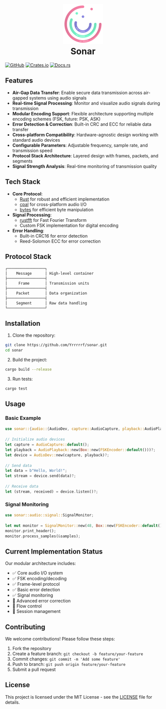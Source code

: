 <h1 align="center">
    <img src="./resources/img/sonar.png" alt="Sonar Icon" width="128">
    <div>Sonar</div>
    <!-- <div><small>Audio-Based Data Transfer Protocol</small></div> -->
</h1>


[![GitHub](https://img.shields.io/badge/github-Yrrrrrf%2Fsonar-58A6FF?style=for-the-badge&logo=github)](https://github.com/Yrrrrrf/sonar)
[![Crates.io](https://img.shields.io/crates/v/sonar.svg?style=for-the-badge&logo=rust)](https://crates.io/crates/sonar)
[![Docs.rs](https://img.shields.io/badge/docs.rs-sonar-66c2a5?style=for-the-badge&labelColor=555555)](https://docs.rs/sonar)


## Features

- **Air-Gap Data Transfer**: Enable secure data transmission across air-gapped systems using audio signals
- **Real-time Signal Processing**: Monitor and visualize audio signals during transmission
- **Modular Encoding Support**: Flexible architecture supporting multiple encoding schemes (FSK, future: PSK, ASK)
- **Error Detection & Correction**: Built-in CRC and ECC for reliable data transfer
- **Cross-platform Compatibility**: Hardware-agnostic design working with standard audio devices
- **Configurable Parameters**: Adjustable frequency, sample rate, and transmission speed
- **Protocol Stack Architecture**: Layered design with frames, packets, and segments
- **Signal Strength Analysis**: Real-time monitoring of transmission quality

## Tech Stack

- **Core Protocol**:
    - [Rust](https://www.rust-lang.org/) for robust and efficient implementation
    - [cpal](https://crates.io/crates/cpal) for cross-platform audio I/O
    - [bytes](https://crates.io/crates/bytes) for efficient byte manipulation
- **Signal Processing**:
    - [rustfft](https://crates.io/crates/rustfft) for Fast Fourier Transform
    - Custom FSK implementation for digital encoding
- **Error Handling**:
    - Built-in CRC16 for error detection
    - Reed-Solomon ECC for error correction

## Protocol Stack

```text
┌─────────────────┐
│    Message      │ High-level container
├─────────────────┤
│     Frame       │ Transmission units
├─────────────────┤
│    Packet       │ Data organization
├─────────────────┤
│    Segment      │ Raw data handling
└─────────────────┘
```

## Installation

1. Clone the repository:
```bash
git clone https://github.com/Yrrrrrf/sonar.git
cd sonar
```

2. Build the project:
```bash
cargo build --release
```

3. Run tests:
```bash
cargo test
```

## Usage

### Basic Example
```rust
use sonar::{audio::{AudioDev, capture::AudioCapture, playback::AudioPlayback}, encoding::FSKEncoder};

// Initialize audio devices
let capture = AudioCapture::default();
let playback = AudioPlayback::new(Box::new(FSKEncoder::default()))?;
let device = AudioDev::new(capture, playback)?;

// Send data
let data = b"Hello, World!";
let stream = device.send(data)?;

// Receive data
let (stream, received) = device.listen()?;
```

### Signal Monitoring
```rust
use sonar::audio::signal::SignalMonitor;

let mut monitor = SignalMonitor::new(48, Box::new(FSKEncoder::default()));
monitor.print_header();
monitor.process_samples(&samples);
```

## Current Implementation Status

Our modular architecture includes:
- ✅ Core audio I/O system
- ✅ FSK encoding/decoding
- ✅ Frame-level protocol
- ✅ Basic error detection
- ✅ Signal monitoring
- 🔄 Advanced error correction
- 🔄 Flow control
- 🔄 Session management

## Contributing

We welcome contributions! Please follow these steps:

1. Fork the repository
2. Create a feature branch: `git checkout -b feature/your-feature`
3. Commit changes: `git commit -m 'Add some feature'`
4. Push to branch: `git push origin feature/your-feature`
5. Submit a pull request

## License

This project is licensed under the MIT License - see the [LICENSE](LICENSE) file for details.
